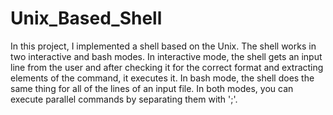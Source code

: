 # Unix_Based_Shell
In this project, I implemented a shell based on the Unix. The shell works in two interactive and bash modes. In interactive mode, the shell gets an input line from the user and after checking it for the correct format and extracting elements of the command, it executes it. In bash mode, the shell does the same thing for all of the lines of an input file. In both modes, you can execute parallel commands by separating them with ';'.
